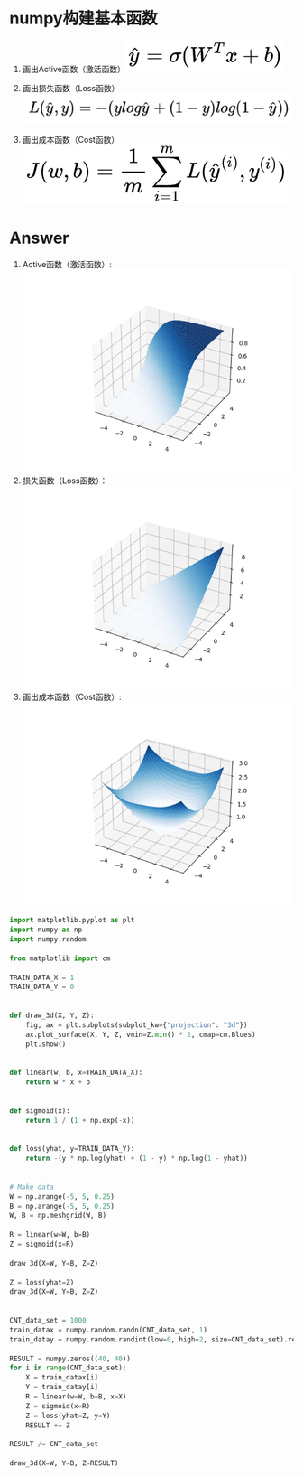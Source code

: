 # numpy构建基本函数

1. 画出Active函数（激活函数）![alt 属性文本](active.png)

2. 画出损失函数（Loss函数）![alt 属性文本](loss.png)

3. 画出成本函数（Cost函数）![alt 属性文本](cost.png)

# Answer
1. Active函数（激活函数）:
![alt 属性文本](active_function.png "active_function()")
2. 损失函数（Loss函数）：
![alt 属性文本](loss_function.png "loss_function()")
3. 画出成本函数（Cost函数）:
![alt 属性文本](cost_function.png "cost_function()")



```python
import matplotlib.pyplot as plt
import numpy as np
import numpy.random

from matplotlib import cm

TRAIN_DATA_X = 1
TRAIN_DATA_Y = 0


def draw_3d(X, Y, Z):
    fig, ax = plt.subplots(subplot_kw={"projection": "3d"})
    ax.plot_surface(X, Y, Z, vmin=Z.min() * 2, cmap=cm.Blues)
    plt.show()


def linear(w, b, x=TRAIN_DATA_X):
    return w * x + b


def sigmoid(x):
    return 1 / (1 + np.exp(-x))


def loss(yhat, y=TRAIN_DATA_Y):
    return -(y * np.log(yhat) + (1 - y) * np.log(1 - yhat))


# Make data
W = np.arange(-5, 5, 0.25)
B = np.arange(-5, 5, 0.25)
W, B = np.meshgrid(W, B)

R = linear(w=W, b=B)
Z = sigmoid(x=R)

draw_3d(X=W, Y=B, Z=Z)

Z = loss(yhat=Z)
draw_3d(X=W, Y=B, Z=Z)


CNT_data_set = 1000
train_datax = numpy.random.randn(CNT_data_set, 1)
train_datay = numpy.random.randint(low=0, high=2, size=CNT_data_set).reshape(CNT_data_set, 1)

RESULT = numpy.zeros((40, 40))
for i in range(CNT_data_set):
    X = train_datax[i]
    Y = train_datay[i]
    R = linear(w=W, b=B, x=X)
    Z = sigmoid(x=R)
    Z = loss(yhat=Z, y=Y)
    RESULT += Z

RESULT /= CNT_data_set

draw_3d(X=W, Y=B, Z=RESULT)


```

